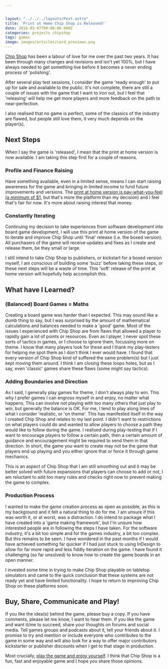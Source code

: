 ```yaml
---


layout: "../../../layouts/Post.astro"
title: 'Print at Home Chip Shop is Released!'
date: 2016-03-07T00:00:00.000Z
categories: projects chipshop
tags: games
image: images/articles/card_previews.png
---
```


[Chip Shop](https://chipshopgame.com) has been a labour of love for me over the past two years. It has been through many changes and revisions and isn't yet 100%, but I have always needed to get something live before it becomes a never ending process of 'polishing'.

After several play test sessions, I consider the game 'ready enough' to put up for sale and available to the public. It's not complete, there are still a couple of issues with the game that I want to iron out, but I feel that 'releasing' will help me get more players and more feedback on the path to near-perfection.

I also realised that no game is perfect, some of the classics of the industry are flawed, but people still love them, it very much depends on the player(s).

## Next Steps

When I say the game is 'released', I mean that the print at home version is now available. I am taking this step first for a couple of reasons.

### Profile and Finance Raising

Have something available, even in a limited sense, means I can start raising awareness for the game and bringing in limited income to fund future improvements and versions. The [print at home version is pay-what-you-feel (a minimum of $1](https://chipshopgame.com/buy), but that's more the platform than my decision) and I feel that's fair for now. It's more about raising interest that money.

### Constantly Iterating

Continuing my decision to take experiences from software development into board game development, I will use this print at home version of the game to iterate and improve Chip Shop until 'final' release (i.e. the boxed version). All purchasers of the game will receive updates and fixes as I create and release them, be they small or large.

I still intend to take Chip Shop to publishers, or kickstart for a boxed version myself, I am conscious of building some 'buzz' before taking these steps, or these next steps will be a waste of time. This 'soft' release of the print at home version will hopefully help accomplish this.

## What have I Learned?

### (Balanced) Board Games = Maths

Creating a board game was harder than I expected. This may sound like a dumb thing to say, but I was surprised by the amount of mathematical calculations and balances needed to make a 'good' game. Most of the issues I experienced with Chip Shop are from flaws that allowed a player to rapidly gain a lot of points or resources. Even as I player, I never spot these sorts of tactics in games, or I choose to ignore them, focussing more on theme. I know that many players look for these and I thank my play-testers for helping me spot them as I don't think I ever would have. I found that every version of Chip Shop kind of suffered the same problem(s) but I just kept moving them around. I think I am closing these loops holes, but as I say, even 'classic' games share these flaws (some might say tactics).

### Adding Boundaries and Direction

As I said, I generally play games for theme, I don't always play to win. This why I prefer games I can engross myself in and enjoy, no matter what happens. This can involve not playing with too many others that just play to win, but generally the balance is OK. For me, I tend to play along lines of what I consider 'realistic, or 'on theme'. This has manifested itself in the way I created Chip Shop and relates to my last point. I didn't want to restrictions on what players could do and wanted to allow players to choose a path they would like to follow during the game. I realised during play-testing that if I want to encourage players to follow a certain path, then a certain amount of guidance and encouragement might be required to send them in that direction. In short, the game you want to create may not be the game that players end up playing and you either ignore that or force it through game mechanics.

This is an aspect of Chip Shop that I am still smoothing out and it may be better solved with future expansions that players can choose to add or not, I am reluctant to add too many rules and checks right now to prevent making the game to complex.

### Production Process

I wanted to make the game creation process as open as possible, as this is my background and it felt a natural thing to do for me. I am unsure if this was worth it, or at worst, was a distraction. I do intend to package what I have created into a 'game making framework', but I'm unsure how interested people  are in following the steps I have taken. For the software industry, it's a bit too simple and for the games industry, a bit too complex. But this remains to be seen. I have wondered in the past months if I would have achieved something far quicker if I had just stuck to using InDesign to allow for far more rapid and less fiddly iteration on the game. I have found it challenging (so far unsolved) to know how to create the game boards in an open manner.

I invested some time in trying to make Chip Shop playable on tabletop simulators and came to the quick conclusion that these systems are not ready yet and have limited functionality. I hope to return to improving Chip Shop on these platforms soon.

## Buy, Share, Communicate and Play!

If you like the idea(s) behind the game, please buy a copy. If you have comments, please let me know, I want to hear them. If you like the game and want it/me to succeed, share your thoughts on forums and social media. Tell games groups and podcasts about it, tell your friends about it. I promise to try and mention or include everyone who contributes to the game in some way and will also look for a way to offer major contributors kickstarter or publisher discounts when I get to that stage in production.

Most crucially, [play the game and enjoy yourself](https://chipshopgame.com/buy). I think that Chip Shop is a fun, fast and enjoyable game and I hope you share those opinions.
